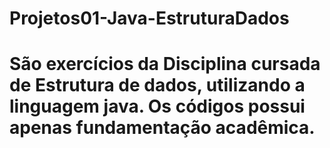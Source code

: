 # Projetos01-Java-EstruturaDados
# São exercícios da Disciplina cursada de Estrutura de dados, utilizando a linguagem java. Os códigos possui apenas fundamentação acadêmica.
